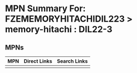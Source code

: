 



# MPN Summary For: FZEMEMORYHITACHIDIL223 > memory-hitachi : DIL22-3

## MPNs
  

|MPN|Direct Links|Search Links|
| :--- | :--- | :--- |
||||
